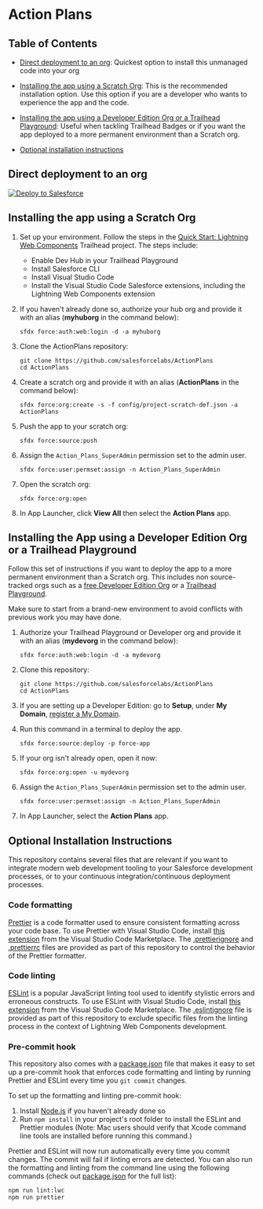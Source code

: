 # Action Plans

## Table of Contents

-   [Direct deployment to an org](#direct-deployment-to-an-org): Quickest option to install this unmanaged code into your org

-   [Installing the app using a Scratch Org](#installing-the-app-using-a-scratch-org): This is the recommended installation option. Use this option if you are a developer who wants to experience the app and the code.

-   [Installing the app using a Developer Edition Org or a Trailhead Playground](#installing-the-app-using-a-developer-edition-org-or-a-trailhead-playground): Useful when tackling Trailhead Badges or if you want the app deployed to a more permanent environment than a Scratch org.

-   [Optional installation instructions](#optional-installation-instructions)

## Direct deployment to an org

<a href="https://githubsfdeploy.herokuapp.com">
  <img alt="Deploy to Salesforce"
       src="https://raw.githubusercontent.com/afawcett/githubsfdeploy/master/deploy.png">
</a>

## Installing the app using a Scratch Org

1. Set up your environment. Follow the steps in the [Quick Start: Lightning Web Components](https://trailhead.salesforce.com/content/learn/projects/quick-start-lightning-web-components/) Trailhead project. The steps include:

    - Enable Dev Hub in your Trailhead Playground
    - Install Salesforce CLI
    - Install Visual Studio Code
    - Install the Visual Studio Code Salesforce extensions, including the Lightning Web Components extension

2. If you haven't already done so, authorize your hub org and provide it with an alias (**myhuborg** in the command below):

    ```
    sfdx force:auth:web:login -d -a myhuborg
    ```

3. Clone the ActionPlans repository:

    ```
    git clone https://github.com/salesforcelabs/ActionPlans
    cd ActionPlans
    ```

4. Create a scratch org and provide it with an alias (**ActionPlans** in the command below):

    ```
    sfdx force:org:create -s -f config/project-scratch-def.json -a ActionPlans
    ```

5. Push the app to your scratch org:

    ```
    sfdx force:source:push
    ```

6. Assign the `Action_Plans_SuperAdmin` permission set to the admin user.

    ```
    sfdx force:user:permset:assign -n Action_Plans_SuperAdmin
    ```

7. Open the scratch org:

    ```
    sfdx force:org:open
    ```

8. In App Launcher, click **View All** then select the **Action Plans** app.

## Installing the App using a Developer Edition Org or a Trailhead Playground

Follow this set of instructions if you want to deploy the app to a more permanent environment than a Scratch org.
This includes non source-tracked orgs such as a [free Developer Edition Org](https://developer.salesforce.com/signup) or a [Trailhead Playground](https://trailhead.salesforce.com/).

Make sure to start from a brand-new environment to avoid conflicts with previous work you may have done.

1. Authorize your Trailhead Playground or Developer org and provide it with an alias (**mydevorg** in the command below):

    ```
    sfdx force:auth:web:login -d -a mydevorg
    ```

2. Clone this repository:

    ```
    git clone https://github.com/salesforcelabs/ActionPlans
    cd ActionPlans
    ```

3. If you are setting up a Developer Edition: go to **Setup**, under **My Domain**, [register a My Domain](https://help.salesforce.com/articleView?id=domain_name_setup.htm&type=5).

4. Run this command in a terminal to deploy the app.

    ```
    sfdx force:source:deploy -p force-app
    ```

5. If your org isn't already open, open it now:

    ```
    sfdx force:org:open -u mydevorg
    ```

6. Assign the `Action_Plans_SuperAdmin` permission set to the admin user.

    ```
    sfdx force:user:permset:assign -n Action_Plans_SuperAdmin
    ```

7. In App Launcher, select the **Action Plans** app.

## Optional Installation Instructions

This repository contains several files that are relevant if you want to integrate modern web development tooling to your Salesforce development processes, or to your continuous integration/continuous deployment processes.

### Code formatting

[Prettier](https://prettier.io/) is a code formatter used to ensure consistent formatting across your code base. To use Prettier with Visual Studio Code, install [this extension](https://marketplace.visualstudio.com/items?itemName=esbenp.prettier-vscode) from the Visual Studio Code Marketplace. The [.prettierignore](/.prettierignore) and [.prettierrc](/.prettierrc) files are provided as part of this repository to control the behavior of the Prettier formatter.

### Code linting

[ESLint](https://eslint.org/) is a popular JavaScript linting tool used to identify stylistic errors and erroneous constructs. To use ESLint with Visual Studio Code, install [this extension](https://marketplace.visualstudio.com/items?itemName=salesforce.salesforcedx-vscode-lwc) from the Visual Studio Code Marketplace. The [.eslintignore](/.eslintignore) file is provided as part of this repository to exclude specific files from the linting process in the context of Lightning Web Components development.

### Pre-commit hook

This repository also comes with a [package.json](./package.json) file that makes it easy to set up a pre-commit hook that enforces code formatting and linting by running Prettier and ESLint every time you `git commit` changes.

To set up the formatting and linting pre-commit hook:

1. Install [Node.js](https://nodejs.org) if you haven't already done so
2. Run `npm install` in your project's root folder to install the ESLint and Prettier modules (Note: Mac users should verify that Xcode command line tools are installed before running this command.)

Prettier and ESLint will now run automatically every time you commit changes. The commit will fail if linting errors are detected. You can also run the formatting and linting from the command line using the following commands (check out [package.json](./package.json) for the full list):

```
npm run lint:lwc
npm run prettier
```
